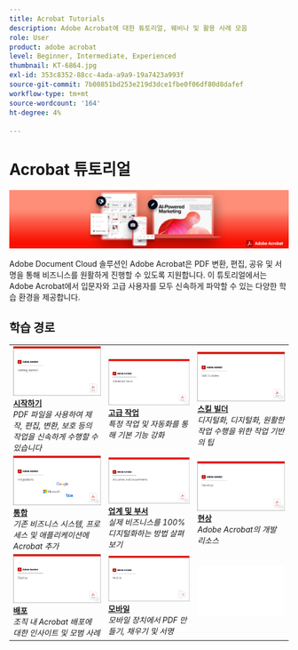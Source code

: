 ```yaml
---
title: Acrobat Tutorials
description: Adobe Acrobat에 대한 튜토리얼, 웨비나 및 활용 사례 모음
role: User
product: adobe acrobat
level: Beginner, Intermediate, Experienced
thumbnail: KT-6864.jpg
exl-id: 353c8352-88cc-4ada-a9a9-19a7423a993f
source-git-commit: 7b00851bd253e219d3dce1fbe0f06df80d8dafef
workflow-type: tm+mt
source-wordcount: '164'
ht-degree: 4%

---
```


# Acrobat 튜토리얼

![Acrobat 메인 이미지](assets/Hero_Acrobat.jpg)

Adobe Document Cloud 솔루션인 Adobe Acrobat은 PDF 변환, 편집, 공유 및 서명을 통해 비즈니스를 원활하게 진행할 수 있도록 지원합니다. 이 튜토리얼에서는 Adobe Acrobat에서 입문자와 고급 사용자를 모두 신속하게 파악할 수 있는 다양한 학습 환경을 제공합니다.

## 학습 경로

<table style="table-layout:fixed">
<tr>
  <td>
    <a href="getting-started/getting-started-overview.md">
      <img alt="시작하기" src="assets/acrobat_title_getting_started.png" />
    </a>
    <div>
    <a href="getting-started/getting-started-overview.md"><strong>시작하기</strong></a>
    </div>
    <em>PDF 파일을 사용하여 제작, 편집, 변환, 보호 등의 작업을 신속하게 수행할 수 있습니다</em>
    <br>
  </td>
  <td>
    <a href="advanced-tasks/advanced-tasks-overview.md">
      <img alt="고급 작업" src="assets/acrobat_title_advanced_tasks.png" />
    </a>
    <div>
    <a href="advanced-tasks/advanced-tasks-overview.md"><strong>고급 작업</strong></a>
    </div>
    <em>특정 작업 및 자동화를 통해 기본 기능 강화</em>
    <br>
  </td>
  <td>
    <a href="skill-builder/skill-builder-overview.md">
      <img alt="기능 소개" src="assets/acrobat_title_skill_builder.png" />
    </a>
    <div>
    <a href="skill-builder/skill-builder-overview.md"><strong>스킬 빌더</strong></a>
    </div>
    <em>디지털화, 디지털화, 원활한 작업 수행을 위한 작업 기반의 팁</em>
    <br>
  </td>
</tr>
<tr>
  <td>
    <a href="integrate/integrate-overview.md">
      <img alt="통합" src="assets/acrobat_title_integrate.png" />
    </a>
    <div>
    <a href="integrate/integrate-overview.md"><strong>통합</strong></a>
    </div>
    <em>기존 비즈니스 시스템, 프로세스 및 애플리케이션에 Acrobat 추가</em>
    <br>
  </td>
  <td>
    <a href="industry/industry-overview.md">
      <img alt="업계 및 부서" src="assets/acrobat_title_industry.png" />
    </a>
    <div>
    <a href="industry/industry-overview.md"><strong>업계 및 부서</strong></a>
    </div>
    <em>실제 비즈니스를 100% 디지털화하는 방법 살펴보기</em>
    <br>
  </td>  
  <td>
    <a href="develop/develop-overview.md">
      <img alt="현상" src="assets/acrobat_title_develop.png" />
    </a>
    <div>
    <a href="develop/develop-overview.md"><strong>현상</strong></a>
    </div>
    <em>Adobe Acrobat의 개발 리소스</em>
    <br>
  </td>
</tr>
<tr>
  <td>
    <a href="deploy/deploy-overview.md">
      <img alt="배포" src="assets/acrobat_title_deploy.png" />
    </a>
    <div>
    <a href="deploy/deploy-overview.md"><strong>배포</strong></a>
    </div>
    <em>조직 내 Acrobat 배포에 대한 인사이트 및 모범 사례</em>
    <br>
  </td>
  <td>
    <a href="mobile/mobile-overview.md">
      <img alt="모바일" src="assets/acrobat_title_mobile.png" />
    </a>
    <div>
    <a href="mobile/mobile-overview.md"><strong>모바일</strong></a>
    </div>
    <em>모바일 장치에서 PDF 만들기, 채우기 및 서명</em>
    <br>
  </td>  
  <td>
   <img alt="스페이서" src="assets/Whitespacer.png" />
    <div>
    <br>
  </td>
</tr>
</table>
